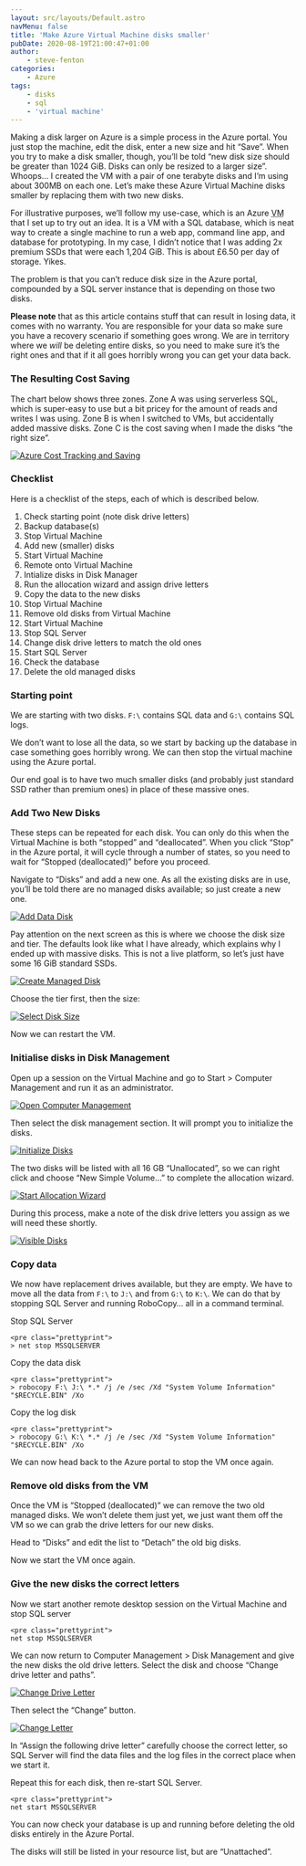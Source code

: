 ```yaml
---
layout: src/layouts/Default.astro
navMenu: false
title: 'Make Azure Virtual Machine disks smaller'
pubDate: 2020-08-19T21:00:47+01:00
author:
    - steve-fenton
categories:
    - Azure
tags:
    - disks
    - sql
    - 'virtual machine'
---
```


Making a disk larger on Azure is a simple process in the Azure portal. You just stop the machine, edit the disk, enter a new size and hit “Save”. When you try to make a disk smaller, though, you’ll be told “new disk size should be greater than 1024 GiB. Disks can only be resized to a larger size”. Whoops… I created the VM with a pair of one terabyte disks and I’m using about 300MB on each one. Let’s make these Azure Virtual Machine disks smaller by replacing them with two new disks.

For illustrative purposes, we’ll follow my use-case, which is an Azure <abbr title="Virtual Machine">VM</abbr> that I set up to try out an idea. It is a VM with a SQL database, which is neat way to create a single machine to run a web app, command line app, and database for prototyping. In my case, I didn’t notice that I was adding 2x premium SSDs that were each 1,204 GiB. This is about £6.50 per day of storage. Yikes.

The problem is that you can’t reduce disk size in the Azure portal, compounded by a SQL server instance that is depending on those two disks.

**Please note** that as this article contains stuff that can result in losing data, it comes with no warranty. You are responsible for your data so make sure you have a recovery scenario if something goes wrong. We are in territory where we *will* be deleting entire disks, so you need to make sure it’s the right ones and that if it all goes horribly wrong you can get your data back.

### The Resulting Cost Saving

The chart below shows three zones. Zone A was using serverless SQL, which is super-easy to use but a bit pricey for the amount of reads and writes I was using. Zone B is when I switched to VMs, but accidentally added massive disks. Zone C is the cost saving when I made the disks “the right size”.

[![Azure Cost Tracking and Saving](/img/2020/08/azure-cost-saving.png)](https://www.stevefenton.co.uk/2020/08/make-azure-virtual-machine-disks-smaller/azure-cost-saving/)

### Checklist

Here is a checklist of the steps, each of which is described below.

1. Check starting point (note disk drive letters)
2. Backup database(s)
3. Stop Virtual Machine
4. Add new (smaller) disks
5. Start Virtual Machine
6. Remote onto Virtual Machine
7. Intialize disks in Disk Manager
8. Run the allocation wizard and assign drive letters
9. Copy the data to the new disks
10. Stop Virtual Machine
11. Remove old disks from Virtual Machine
12. Start Virtual Machine
13. Stop SQL Server
14. Change disk drive letters to match the old ones
15. Start SQL Server
16. Check the database
17. Delete the old managed disks

### Starting point

We are starting with two disks. `F:\` contains SQL data and `G:\` contains SQL logs.

We don’t want to lose all the data, so we start by backing up the database in case something goes horribly wrong. We can then stop the virtual machine using the Azure portal.

Our end goal is to have two much smaller disks (and probably just standard SSD rather than premium ones) in place of these massive ones.

### Add Two New Disks

These steps can be repeated for each disk. You can only do this when the Virtual Machine is both “stopped” and “deallocated”. When you click “Stop” in the Azure portal, it will cycle through a number of states, so you need to wait for “Stopped (deallocated)” before you proceed.

Navigate to “Disks” and add a new one. As all the existing disks are in use, you’ll be told there are no managed disks available; so just create a new one.

[![Add Data Disk](/img/2020/08/add-data-disk.jpg)](https://www.stevefenton.co.uk/2020/08/make-azure-virtual-machine-disks-smaller/add-data-disk/)

Pay attention on the next screen as this is where we choose the disk size and tier. The defaults look like what I have already, which explains why I ended up with massive disks. This is not a live platform, so let’s just have some 16 GiB standard SSDs.

[![Create Managed Disk](/img/2020/08/create-managed-disk.jpg)](https://www.stevefenton.co.uk/2020/08/make-azure-virtual-machine-disks-smaller/create-managed-disk/)

Choose the tier first, then the size:

[![Select Disk Size](/img/2020/08/select-disk-size.jpg)](https://www.stevefenton.co.uk/2020/08/make-azure-virtual-machine-disks-smaller/select-disk-size/)

Now we can restart the VM.

### Initialise disks in Disk Management

Open up a session on the Virtual Machine and go to Start &gt; Computer Management and run it as an administrator.

[![Open Computer Management](/img/2020/08/run-computer-management-as-administrator.jpg)](https://www.stevefenton.co.uk/2020/08/make-azure-virtual-machine-disks-smaller/run-computer-management-as-administrator/)

Then select the disk management section. It will prompt you to initialize the disks.

[![Initialize Disks](/img/2020/08/initialize-disks-in-disk-management.jpg)](https://www.stevefenton.co.uk/2020/08/make-azure-virtual-machine-disks-smaller/initialize-disks-in-disk-management/)

The two disks will be listed with all 16 GB “Unallocated”, so we can right click and choose “New Simple Volume…” to complete the allocation wizard.

[![Start Allocation Wizard](/img/2020/08/initialize-disks-new-simple-volume.jpg)](https://www.stevefenton.co.uk/2020/08/make-azure-virtual-machine-disks-smaller/initialize-disks-new-simple-volume/)

During this process, make a note of the disk drive letters you assign as we will need these shortly.

[![Visible Disks](/img/2020/08/initialize-disks-visible-disks.jpg)](https://www.stevefenton.co.uk/2020/08/make-azure-virtual-machine-disks-smaller/initialize-disks-visible-disks/)

### Copy data

We now have replacement drives available, but they are empty. We have to move all the data from `F:\` to `J:\` and from `G:\` to `K:\`. We can do that by stopping SQL Server and running RoboCopy… all in a command terminal.

Stop SQL Server

```
<pre class="prettyprint">
> net stop MSSQLSERVER
```
Copy the data disk

```
<pre class="prettyprint">
> robocopy F:\ J:\ *.* /j /e /sec /Xd "System Volume Information" "$RECYCLE.BIN" /Xo
```
Copy the log disk

```
<pre class="prettyprint">
> robocopy G:\ K:\ *.* /j /e /sec /Xd "System Volume Information" "$RECYCLE.BIN" /Xo
```
We can now head back to the Azure portal to stop the VM once again.

### Remove old disks from the VM

Once the VM is “Stopped (deallocated)” we can remove the two old managed disks. We won’t delete them just yet, we just want them off the VM so we can grab the drive letters for our new disks.

Head to “Disks” and edit the list to “Detach” the old big disks.

Now we start the VM once again.

### Give the new disks the correct letters

Now we start another remote desktop session on the Virtual Machine and stop SQL server

```
<pre class="prettyprint">
net stop MSSQLSERVER
```
We can now return to Computer Management &gt; Disk Management and give the new disks the old drive letters. Select the disk and choose “Change drive letter and paths”.

[![Change Drive Letter](/img/2020/08/change-drive-letter-and-paths.jpg)](https://www.stevefenton.co.uk/2020/08/make-azure-virtual-machine-disks-smaller/change-drive-letter-and-paths/)

Then select the “Change” button.

[![Change Letter](/img/2020/08/change-drive-letter-and-paths-change.jpg)](https://www.stevefenton.co.uk/2020/08/make-azure-virtual-machine-disks-smaller/change-drive-letter-and-paths-change/)

In “Assign the following drive letter” carefully choose the correct letter, so SQL Server will find the data files and the log files in the correct place when we start it.

Repeat this for each disk, then re-start SQL Server.

```
<pre class="prettyprint">
net start MSSQLSERVER
```
You can now check your database is up and running before deleting the old disks entirely in the Azure Portal.

The disks will still be listed in your resource list, but are “Unattached”.